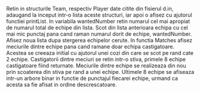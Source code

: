 Retin in structurile Team, respectiv Player date citite din fisierul d.in,
adaugand la inceput intr-o lista aceste structuri, iar apoi o afisez cu
ajutorul functiei printList.
In variabila wantedNumber retin numarul cel mai apropiat de numarul total
de echipe din lista. 
Scot din lista anterioara echipa cu cel mai mic punctaj pana cand raman 
numarul dorit de echipe, wantedNumber. Afisez noua lista dupa stergerea
echipelor cerute. 
In functia Matches afisez meciurile dintre echipe pana cand ramane doar 
echipa castigatoare. Acestea se creeaza initial cu ajutorul unei cozi din 
care se scot pe rand cate 2 echipe. Castigatorii dintre meciuri se retin
intr-o stiva, primele 8 echipe castigatoare fiind returnate. Meciurile 
dintre echipe se realizeaza din nou prin scoaterea din stiva pe rand a 
unei echipe.
Ultimele 8 echipe se afiseaza intr-un arbore binar in functie de punctajul
fiecarei echipe, urmand ca acesta sa fie afisat in ordine descrescatoare.
